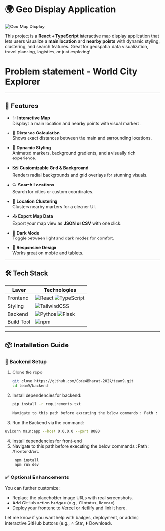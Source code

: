 # 🌍 Geo Display Application

![Geo Map Display](https://via.placeholder.com/800x300?text=Geo+Display+App+Preview)

This project is a **React + TypeScript** interactive map display application that lets users visualize a **main location** and **nearby points** with dynamic styling, clustering, and search features. Great for geospatial data visualization, travel planning, logistics, or just exploring!

# Problem statement  - World City Explorer
---

## 🚀 Features

- ✨ **Interactive Map**  
  Displays a main location and nearby points with visual markers.

- 📏 **Distance Calculation**  
  Shows exact distances between the main and surrounding locations.

- 🎨 **Dynamic Styling**  
  Animated markers, background gradients, and a visually rich experience.

- 🗺️ **Customizable Grid & Background**  
  Renders radial backgrounds and grid overlays for stunning visuals.

- 🔍 **Search Locations**  
  Search for cities or custom coordinates.

- 🧲 **Location Clustering**  
  Clusters nearby markers for a cleaner UI.

- 📤 **Export Map Data**  
  Export your map view as **JSON or CSV** with one click.

- 🌙 **Dark Mode**  
  Toggle between light and dark modes for comfort.

- 📱 **Responsive Design**  
  Works great on mobile and tablets.

---

## 🛠️ Tech Stack

| Layer      | Technologies                         |
|------------|--------------------------------------|
| Frontend   | ![React](https://img.shields.io/badge/React-20232A?style=flat&logo=react&logoColor=61DAFB) ![TypeScript](https://img.shields.io/badge/TypeScript-007ACC?style=flat&logo=typescript&logoColor=white) |
| Styling    | ![TailwindCSS](https://img.shields.io/badge/TailwindCSS-06B6D4?style=flat&logo=tailwind-css&logoColor=white) |
| Backend    | ![Python](https://img.shields.io/badge/Python-3776AB?style=flat&logo=python&logoColor=white) ![Flask](https://img.shields.io/badge/Flask-000000?style=flat&logo=flask&logoColor=white) |
| Build Tool | ![npm](https://img.shields.io/badge/npm-CB3837?style=flat&logo=npm&logoColor=white) |

---

## 📦 Installation Guide

### 🔧 Backend Setup

1. Clone the repo  
   ```bash
   git clone https://github.com/Code4Bharat-2025/team9.git
   cd team9/backend
2. Install dependencies for backend:
   ```bash
   pip install -r requirements.txt

   Navigate to this path before executing the below commands : Path : /backend/   

3. Run the Backend via the command:
``` bash
uvicorn main:app --host 0.0.0.0 --port 8080
```

4. Install dependencies for front-end:
5. Navigate to this path before executing the below commands : Path : /frontend/src
   ```bash
    npm install
    npm run dev
   ```



### ✅ Optional Enhancements

You can further customize:
- Replace the placeholder image URLs with real screenshots.
- Add GitHub action badges (e.g., CI status, license).
- Deploy your frontend to [Vercel](https://vercel.com/) or [Netlify](https://www.netlify.com/) and link it here.

Let me know if you want help with badges, deployment, or adding interactive GitHub buttons (e.g., ⭐ Star, ⬇️ Download).
